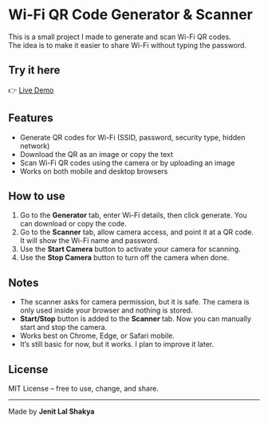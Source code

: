 # Wi-Fi QR Code Generator & Scanner

This is a small project I made to generate and scan Wi-Fi QR codes.  
The idea is to make it easier to share Wi-Fi without typing the password.

## Try it here
👉 [Live Demo](https://jen-shk.github.io/wifi-qr-code-generator/)

## Features
- Generate QR codes for Wi-Fi (SSID, password, security type, hidden network)
- Download the QR as an image or copy the text
- Scan Wi-Fi QR codes using the camera or by uploading an image
- Works on both mobile and desktop browsers

## How to use
1. Go to the **Generator** tab, enter Wi-Fi details, then click generate. You can download or copy the code.
2. Go to the **Scanner** tab, allow camera access, and point it at a QR code. It will show the Wi-Fi name and password.
3. Use the **Start Camera** button to activate your camera for scanning.
4. Use the **Stop Camera** button to turn off the camera when done.

## Notes
- The scanner asks for camera permission, but it is safe. The camera is only used inside your browser and nothing is stored.
- **Start/Stop** button is added to the **Scanner** tab. Now you can manually start and stop the camera.
- Works best on Chrome, Edge, or Safari mobile.
- It’s still basic for now, but it works. I plan to improve it later.

## License
MIT License – free to use, change, and share.

---

Made by **Jenit Lal Shakya**
